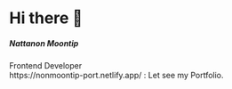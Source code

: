 <h1>Hi there 👋</h1>

<h5>Nattanon Moontip</h5>

<p>
Frontend Developer <br>
https://nonmoontip-port.netlify.app/ : Let see my Portfolio.
  
</p>

